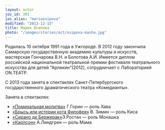 ```yaml
---
layout: actor
jos_id: 301
jos_alias: "mariaosipova"
modified: "2013-12-15"
title: Мария Осипова
photo: "/images/stories/act/osipova-masha.jpg"
---
```


Родилась 10 октября 1991 года в Ужгороде. В 2012 году закончила Самарскую государственную академию культуры и искусств, мастерская Гончарова В.Н. и Болотова А.И. Имеется диплом российской национальной театральной премии фестиваля театрального искусства для детей "Арлекин"(2012), сотрудничает с Лабораторией ON.ТЕАТР.

С 2013 года занята в спектаклях Санкт-Петербургского государственного драматического театра «Комедианты».

Занята в спектаклях:

- [«Поминальная молитва»](97-pominalnaia-molitva.html) Г.Горин — роль Хава
- [«Брысь,или истории кота Филофея»](40-bris-ili-istoria-kota-filifeia.html) В. Зимин — роль Киса
- [«Сирано де Бержерак»](60-sirano-de-bergerak.html)Э.Ростан — роль Монашка
- [«Карлсон»](147-karlson.html) А.Линдгрен — роль Мама